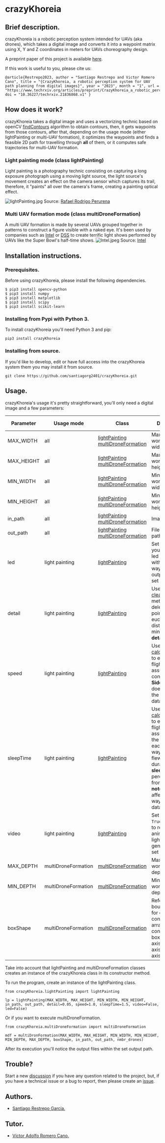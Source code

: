 # crazyKhoreia
## Brief description.
crazyKhoreia is a robotic perception system intended for UAVs (aka drones), which takes a digital image and converts it into a waypoint matrix using X, Y and Z coordinates in meters for UAVs choreography design.

A preprint paper of this project is available [here](https://www.techrxiv.org/articles/preprint/CrazyKhoreia_a_robotic_perception_system_for_UAV_path_planning_from_digital_images/21836868/1).

If this work is useful to you, please cite us:
```
@article{Restrepo2023, author = "Santiago Restrepo and Victor Romero Cano", title = "{CrazyKhoreia, a robotic perception system for UAV path planning from digital images}", year = "2023", month = "1", url = "https://www.techrxiv.org/articles/preprint/CrazyKhoreia_a_robotic_perception_system_for_UAV_path_planning_from_digital_images/21836868", doi = "10.36227/techrxiv.21836868.v1" } 
```
## How does it work?
crazyKhoreia takes a digital image and uses a vectorizing technic based on openCV [findContours](https://docs.opencv.org/3.4/d3/dc0/group__imgproc__shape.html#ga17ed9f5d79ae97bd4c7cf18403e1689a) algorithm to obtain contours, then, it gets waypoints from those contours, after that, depending on the usage mode (either lightPainting or multi-UAV formation), it optimizes the waypoints and finds a feasible 2D path for travelling through **all** of them, or it computes safe trajectories for multi-UAV formation.


### Light painting mode (class lightPainting)
Light painting is a photography technic consisting on capturing a long exposure photograph using a moving light source, the light source's movement creates an effect on the camera sensor which captures its trail, therefore, it "paints" all over the camera's frame, creating a painting optical effect.

![lightPainting.jpg](images/lightPainting.jpg) Source: [Rafael Rodrigo Perurena](https://www.flickr.com/photos/rafoto/2653254686)
### Multi UAV formation mode (class multiDroneFormation)
A multi UAV formation is made by several UAVs grouped together in patterns to construct a figure visible with a naked eye. It's been used by companies such as [Intel](https://www.intel.com/content/www/us/en/technology-innovation/intel-drone-light-shows.html) or [DSS](https://droneshowsoftware.com) to create terrific light shows performed by UAVs like the Super Bowl's half-time shows.
![Intel.jpeg](images/Intel.jpeg) Source: [Intel](https://twitter.com/intel/status/828430024411713536)

## Installation instructions.
### Prerequisites.
Before using crazyKhoreia, please install the following dependencies.
```console
$ pip3 install opencv-python
$ pip3 install numpy
$ pip3 install matplotlib
$ pip3 install scipy
$ pip3 install scikit-learn
```

### Installing from Pypi with Python 3.
To install crazyKhoreia you'll need Python 3 and pip:
```console
pip3 install crazyKhoreia
```
### Installing from source.
If you'd like to develop, edit or have full access into the crazyKhoreia system them you may install it from source.
```console
git clone https://github.com/santiagorg2401/crazyKhoreia.git
```
## Usage.
crazyKhoreia's usage it's pretty straightforward, you'll only need a digital image and a few parameters:

| Parameter | Usage mode | Class | Description | Data type |
| --- | --- | --- | --- | --- |
| MAX_WIDTH | all | [lightPainting](https://github.com/santiagorg2401/crazyKhoreia/blob/master/src/crazyKhoreia/lightPainting.py) [multiDroneFormation](https://github.com/santiagorg2401/crazyKhoreia/blob/master/src/crazyKhoreia/multiDronFormation.py) | Maximum workspace width. | float
| MAX_HEIGHT | all | [lightPainting](https://github.com/santiagorg2401/crazyKhoreia/blob/master/src/crazyKhoreia/lightPainting.py) [multiDroneFormation](https://github.com/santiagorg2401/crazyKhoreia/blob/master/src/crazyKhoreia/multiDronFormation.py) | Maximum workspace height. | float
| MIN_WIDTH | all | [lightPainting](https://github.com/santiagorg2401/crazyKhoreia/blob/master/src/crazyKhoreia/lightPainting.py) [multiDroneFormation](https://github.com/santiagorg2401/crazyKhoreia/blob/master/src/crazyKhoreia/multiDronFormation.py) | Minimum workspace width. | float
| MIN_HEIGHT | all | [lightPainting](https://github.com/santiagorg2401/crazyKhoreia/blob/master/src/crazyKhoreia/lightPainting.py) [multiDroneFormation](https://github.com/santiagorg2401/crazyKhoreia/blob/master/src/crazyKhoreia/multiDronFormation.py) | Minimum workspace height. | float
| in_path | all | [lightPainting](https://github.com/santiagorg2401/crazyKhoreia/blob/master/src/crazyKhoreia/lightPainting.py) [multiDroneFormation](https://github.com/santiagorg2401/crazyKhoreia/blob/master/src/crazyKhoreia/multiDronFormation.py)| Image file path. | str
|out_path| all| [lightPainting](https://github.com/santiagorg2401/crazyKhoreia/blob/master/src/crazyKhoreia/lightPainting.py) [multiDroneFormation](https://github.com/santiagorg2401/crazyKhoreia/blob/master/src/crazyKhoreia/multiDronFormation.py)| Files output path. | str
| led | light painting | [lightPainting](https://github.com/santiagorg2401/crazyKhoreia/blob/master/src/crazyKhoreia/lightPainting.py) | Set led to ```True``` if you want to add led control within the waypoints output file, else, set ```False```. | bool
| detail | light painting | [lightPainting](https://github.com/santiagorg2401/crazyKhoreia/blob/master/src/crazyKhoreia/lightPainting.py) | Used in [clean_waypoints](https://github.com/santiagorg2401/crazyKhoreia/blob/9bada2480789167e003016494ea361c302cc203b/src/crazyKhoreia/lightPainting.py#L31) method to delete the points that their euclidian distance is minor than **detail**. | float
| speed | light painting | [lightPainting](https://github.com/santiagorg2401/crazyKhoreia/blob/master/src/crazyKhoreia/lightPainting.py) | Used in [calculate_stats](https://github.com/santiagorg2401/crazyKhoreia/blob/9bada2480789167e003016494ea361c302cc203b/src/crazyKhoreia/lightPainting.py#L48) to estimate flight duration, assuming constant speed. **Side note:** It doesn't affect the waypoints dataset. | float
|sleepTime | light painting | [lightPainting](https://github.com/santiagorg2401/crazyKhoreia/blob/master/src/crazyKhoreia/lightPainting.py) | Used in [calculate_stats](https://github.com/santiagorg2401/crazyKhoreia/blob/9bada2480789167e003016494ea361c302cc203b/src/crazyKhoreia/lightPainting.py#L48) to estimate flight duration, assuming that the UAV stops at each reached waypoint for the flew time duration plus a **sleepTime** percentage from it. **Side note:** It doesn't affect the waypoints dataset. | float
|video | light painting | [lightPainting](https://github.com/santiagorg2401/crazyKhoreia/blob/master/src/crazyKhoreia/lightPainting.py) | Set video to ```True``` if you want to render an animation of the light painting generation, else set ```False```. | bool
| MAX_DEPTH | multiDroneFormation | [multiDroneFormation](https://github.com/santiagorg2401/crazyKhoreia/blob/master/src/crazyKhoreia/multiDronFormation.py) | Maximum workspace depth. | float
| MIN_DEPTH | multiDroneFormation | [multiDroneFormation](https://github.com/santiagorg2401/crazyKhoreia/blob/master/src/crazyKhoreia/multiDronFormation.py) | Minimum workspace depth. | float
| boxShape | multiDroneFormation | [multiDroneFormation](https://github.com/santiagorg2401/crazyKhoreia/blob/master/src/crazyKhoreia/multiDronFormation.py) | Refers to the bounding box for each UAV, contains an 1x3 array, containing the box's: (length (X axis), wide (Y axis), height (Z axis)) in meters. | array

Take into account that lightPainting and multiDroneFormation classes creates an instance of the crazyKhoreia class in its constructor method.

To run the program, create an instance of the lightPainting class.
```console
from crazyKhoreia.lightPainting import lightPainting

lp = lightPainting(MAX_WIDTH, MAX_HEIGHT, MIN_WIDTH, MIN_HEIGHT, in_path, out_path, detail=0.05, speed=1.0, sleepTime=1.5, video=False, led=False)
```

Or if you want to execute multiDroneFormation.
```console
from crazyKhoreia.multiDroneFormation import multiDroneFormation

mdf = multiDronFormation(MAX_WIDTH, MAX_HEIGHT, MIN_WIDTH, MIN_HEIGHT, MIN_DEPTH, MAX_DEPTH, boxShape, in_path, out_path, nmbr_drones)
```
After its execution you'll notice the output files within the set output path.

## Trouble?
Start a new [discussion](https://github.com/santiagorg2401/crazyKhoreia/discussions) if you have any question related to the project, but, if you have a technical issue or a bug to report, then please create an [issue](https://github.com/santiagorg2401/crazyKhoreia/issues).

## Authors.
- [Santiago Restrepo García.](https://github.com/santiagorg2401)

## Tutor.
- [Víctor Adolfo Romero Cano.](https://github.com/vromerocano)
